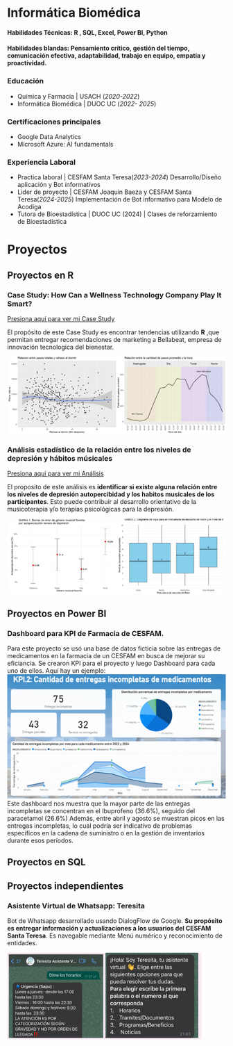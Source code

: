# Informática Biomédica

#### Habilidades Técnicas: R , SQL, Excel, Power BI, Python
#### Habilidades blandas: Pensamiento crítico, gestión del tiempo, comunicación efectiva, adaptabilidad, trabajo en equipo, empatía y proactividad. 

### Educación
- Química y Farmacia | USACH (_2020-2022_)
- Informática Biomédica | DUOC UC (_2022- 2025_)

### Certificaciones principales
- Google Data Analytics
- Microsoft Azure: AI fundamentals

### Experiencia Laboral
- Practica laboral | CESFAM Santa Teresa(_2023-2024_) Desarrollo/Diseño aplicación y Bot informativos
- Lider de proyecto  | CESFAM Joaquin Baeza y CESFAM Santa Teresa(_2024-2025_) Implementación de Bot informativo para Modelo de Acodiga
- Tutora de Bioestadística | DUOC UC (2024) | Clases de reforzamiento de Bioestadística 

# Proyectos
## Proyectos en R
### Case Study: How Can a Wellness Technology Company Play It Smart?
[Presiona aquí para ver mi Case Study](https://rpubs.com/Fran_tapia/1040727)

El propósito de este Case Study es encontrar tendencias utilizando **R** ,que permitan entregar recomendaciones de marketing a Bellabeat, empresa de innovación tecnologica del bienestar.

![Bellabeat](/Imagenes/case_study1.png)

### Análisis estadístico de la relación entre los niveles de depresión y hábitos músicales
[Presiona aquí para ver mi Análisis](https://rpubs.com/Fran_tapia/1205081)

El proposito de este análisis es **identificar si existe alguna relación entre los niveles de depresión autopercibidad y los habitos musicales de los participantes**. Esto puede contribuir al desarrollo orientativo de la musicoterapia y/o terapias psicológicas para la depresión.

![Intervalos](/Imagenes/ib.png) 

## Proyectos en Power BI
### Dashboard para KPI de Farmacia de CESFAM.
Para este proyecto se usó una base de datos ficticia sobre las entregas de medicamentos en la farmacia de un CESFAM en busca de mejorar su eficiancia. Se crearon KPI para el proyecto y luego Dashboard para cada uno de ellos. Aquí hay un ejemplo:
![bi](/Imagenes/BI.png) Este dashboard nos muestra que la mayor parte de las
entregas incompletas se concentran en el Ibuprofeno (36.6%), seguido del
paracetamol (26.6%) Además, entre abril y agosto se muestran picos en las
entregas incompletas, lo cual podría ser indicativo de problemas específicos en la
cadena de suministro o en la gestión de inventarios durante esos períodos. 

## Proyectos en SQL


## Proyectos independientes

### Asistente Virtual de Whatsapp: Teresita

Bot de Whatsapp desarrollado usando DialogFlow de Google. **Su propósito es entregar información y actualizaciones a los usuarios del CESFAM Santa Teresa**. Es navegable mediante Menú numérico y reconocimiento de entidades.

![Teresita](/Imagenes/Teresita.png) 


